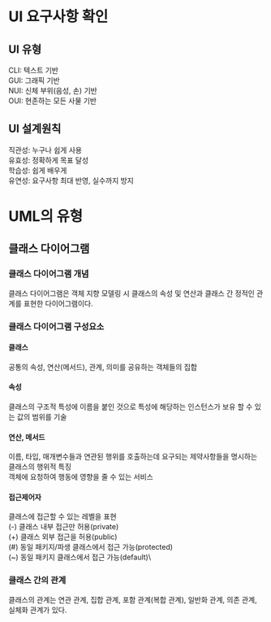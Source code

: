 # UI 요구사항 확인
## UI 유형
CLI: 텍스트 기반\
GUI: 그래픽 기반\
NUI: 신체 부위(음성, 손) 기반\
OUI: 현존하는 모든 사물 기반
## UI 설계원칙
직관성: 누구나 쉽게 사용\
유효성: 정확하게 목표 달성\
학습성: 쉽게 배우게\
유연성: 요구사항 최대 반영, 실수까지 방지

# UML의 유형
## 클래스 다이어그램
### 클래스 다이어그램 개념
클래스 다이어그램은 객체 지향 모델링 시 클래스의 속성 및 연산과 클래스 간 정적인 관계를 표현한 다이어그램이다.
### 클래스 다이어그램 구성요소
#### 클래스
공통의 속성, 연산(메서드), 관계, 의미를 공유하는 객체들의 집합
#### 속성
클래스의 구조적 특성에 이름을 붙인 것으로 특성에 해당하는 인스턴스가 보유 할 수 있는 값의 범위를 기술
#### 연산, 메서드
이름, 타입, 매개변수들과 연관된 행위를 호출하는데 요구되는 제약사항들을 명시하는 클래스의 행위적 특징\
객체에 요청하여 행동에 영향을 줄 수 있는 서비스
#### 접근제어자
클래스에 접근할 수 있는 레벨을 표현\
(-) 클래스 내부 접근만 허용(private)\
(+) 클래스 외부 접근을 허용(public)\
(#) 동일 패키지/파생 클래스에서 접근 가능(protected)\
(~) 동일 패키지 클래스에서 접근 가능(default)\
### 클래스 간의 관계
클래스의 관계는 연관 관계, 집합 관계, 포함 관계(복합 관계), 일반화 관계, 의존 관계, 실체화 관계가 있다.
